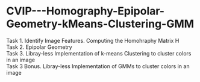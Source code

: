 # CVIP---Homography-Epipolar-Geometry-kMeans-Clustering-GMM

Task 1. Identify Image Features. Computing the Homohraphy Matrix H\
Task 2. Epipolar Geometry\
Task 3. Libray-less Implementation of k-means Clustering to cluster colors in an image\
Task 3 Bonus. Libray-less Implementation of GMMs to cluster colors in an image
